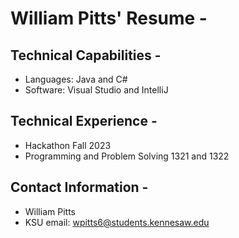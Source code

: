 # William Pitts' Resume -

## Technical Capabilities -

- Languages: Java and C#
- Software: Visual Studio and IntelliJ

## Technical Experience -
- Hackathon Fall 2023
- Programming and Problem Solving 1321 and 1322

## Contact Information -
- William Pitts
- KSU email: wpitts6@students.kennesaw.edu
